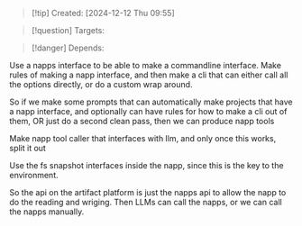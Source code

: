 
>[!tip] Created: [2024-12-12 Thu 09:55]

>[!question] Targets: 

>[!danger] Depends: 


Use a napps interface to be able to make a commandline interface.  Make rules of making a napp interface, and then make a cli that can either call all the options directly, or do a custom wrap around.

So if we make some prompts that can automatically make projects that have a napp interface, and optionally can have rules for how to make a cli out of them, OR just do a second clean pass, then we can produce napp tools

Make napp tool caller that interfaces with llm, and only once this works, split it out 

Use the fs snapshot interfaces inside the napp, since this is the key to the environment.

So the api on the artifact platform is just the napps api to allow the napp to do the reading and wriging.  Then LLMs can call the napps, or we can call the napps manually.
